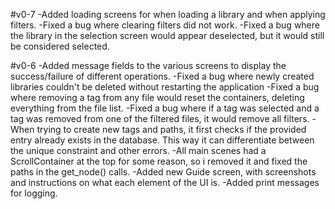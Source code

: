 #v0-7
-Added loading screens for when loading a library and when applying filters.
-Fixed a bug where clearing filters did not work.
-Fixed a bug where the library in the selection screen would appear deselected, but it would still be considered selected.

#v0-6 
-Added message fields to the various screens to display the success/failure of different operations.
-Fixed a bug where newly created libraries couldn't be deleted without restarting the application
-Fixed a bug where removing a tag from any file would reset the containers, deleting everything from the file list.
-Fixed a bug where if a tag was selected and a tag was removed from one of the filtered files, it would remove all filters.
-When trying to create new tags and paths, it first checks if the provided entry already exists in the database. This way it can differentiate between the unique constraint and other errors.
-All main scenes had a ScrollContainer at the top for some reason, so i removed it and fixed the paths in the get_node() calls.
-Added new Guide screen, with screenshots and instructions on what each element of the UI is.
-Added print messages for logging.